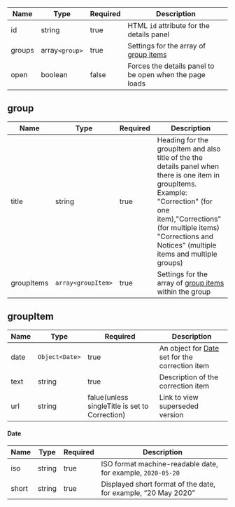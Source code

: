 | Name   | Type           | Required | Description                                             |
| ------ | -------------- | -------- | ------------------------------------------------------- |
| id     | string         | true     | HTML `id` attribute for the details panel               |
| groups | array`<group>` | true     | Settings for the array of [group items](#group)         |
| open   | boolean        | false    | Forces the details panel to be open when the page loads |

## group

| Name       | Type               | Required | Description                                                                                                                                                                                                                                        |
| ---------- | ------------------ | -------- | -------------------------------------------------------------------------------------------------------------------------------------------------------------------------------------------------------------------------------------------------- |
| title      | string             | true     | Heading for the groupItem and also title of the the details panel when there is one item in groupItems. <br> Example: "Correction" (for one item),"Corrections"(for multiple items) "Corrections and Notices" (multiple items and multiple groups) |
| groupItems | `array<groupItem>` | true     | Settings for the array of [group items](#groupItem) within the group                                                                                                                                                                               |

## groupItem

| Name | Type           | Required                                       | Description                                             |
| ---- | -------------- | ---------------------------------------------- | ------------------------------------------------------- |
| date | `Object<Date>` | true                                           | An object for [Date](#date) set for the correction item |
| text | string         | true                                           | Description of the correction item                      |
| url  | string         | falue(unless singleTitle is set to Correction) | Link to view superseded version                         |

#### Date

| Name  | Type   | Required | Description                                                    |
| ----- | ------ | -------- | -------------------------------------------------------------- |
| iso   | string | true     | ISO format machine-readable date, for example, `2020-05-20`    |
| short | string | true     | Displayed short format of the date, for example, “20 May 2020” |
